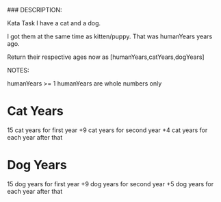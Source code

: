 ### DESCRIPTION:

Kata Task
I have a cat and a dog.

I got them at the same time as kitten/puppy. That was humanYears years ago.

Return their respective ages now as [humanYears,catYears,dogYears]

NOTES:

humanYears >= 1
humanYears are whole numbers only

# Cat Years
15 cat years for first year
+9 cat years for second year
+4 cat years for each year after that

# Dog Years
15 dog years for first year
+9 dog years for second year
+5 dog years for each year after that